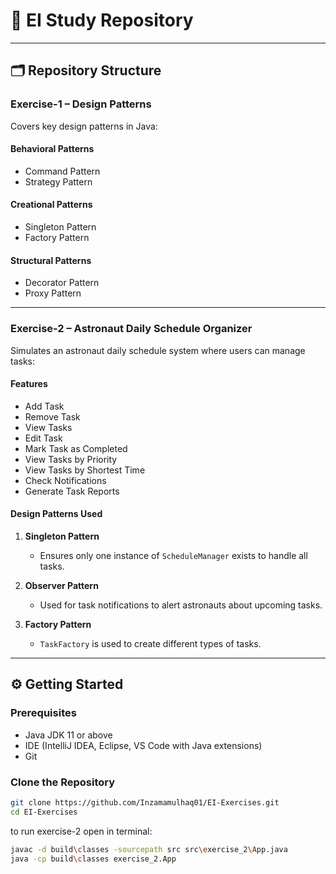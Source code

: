 # 📘 EI Study Repository

---

## 🗂 Repository Structure

### Exercise-1 – Design Patterns
Covers key design patterns in Java:

#### Behavioral Patterns
- Command Pattern  
- Strategy Pattern  

#### Creational Patterns
- Singleton Pattern  
- Factory Pattern  

#### Structural Patterns
- Decorator Pattern  
- Proxy Pattern  

---

### Exercise-2 – Astronaut Daily Schedule Organizer
Simulates an astronaut daily schedule system where users can manage tasks:

#### Features
- Add Task  
- Remove Task  
- View Tasks  
- Edit Task  
- Mark Task as Completed  
- View Tasks by Priority  
- View Tasks by Shortest Time  
- Check Notifications  
- Generate Task Reports  

#### Design Patterns Used
1. **Singleton Pattern**  
   - Ensures only one instance of `ScheduleManager` exists to handle all tasks.  

2. **Observer Pattern**  
   - Used for task notifications to alert astronauts about upcoming tasks.  

3. **Factory Pattern**  
   - `TaskFactory` is used to create different types of tasks.  

---

## ⚙️ Getting Started

### Prerequisites
- Java JDK 11 or above  
- IDE (IntelliJ IDEA, Eclipse, VS Code with Java extensions)  
- Git  

### Clone the Repository

```bash
git clone https://github.com/Inzamamulhaq01/EI-Exercises.git
cd EI-Exercises

```
to run exercise-2
open in terminal:
```bash
javac -d build\classes -sourcepath src src\exercise_2\App.java
java -cp build\classes exercise_2.App
